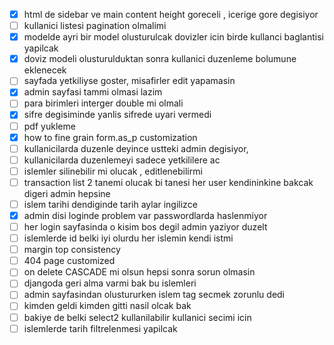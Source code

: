 - [X] html de sidebar ve main content height goreceli , icerige gore degisiyor
- [ ] kullanici listesi pagination olmalimi
- [X] modelde ayri bir model olusturulcak dovizler icin birde kullanci baglantisi yapilcak
- [X] doviz modeli olusturulduktan sonra kullanici duzenleme bolumune eklenecek
- [ ] sayfada yetkiliyse goster,  misafirler edit yapamasin
- [X] admin sayfasi tammi olmasi lazim
- [ ] para birimleri interger double mi olmali
- [X] sifre degisiminde yanlis sifrede uyari vermedi
- [ ] pdf yukleme
- [X] how to fine grain form.as_p customization
- [ ] kullanicilarda duzenle deyince ustteki admin degisiyor,
- [ ] kullanicilarda duzenlemeyi sadece yetkililere ac
- [ ] islemler silinebilir mi olucak , editlenebilirmi
- [ ] transaction list 2 tanemi olucak bi tanesi her user kendininkine bakcak digeri admin hepsine
- [ ] islem tarihi dendiginde tarih aylar ingilizce
- [X] admin disi loginde problem var passwordlarda haslenmiyor
- [ ] her login sayfasinda o kisim bos degil admin yaziyor duzelt
- [ ] islemlerde id belki iyi olurdu her islemin kendi istmi
- [ ] margin top consistency
- [ ] 404 page customized
- [ ] on delete CASCADE mi olsun hepsi sonra sorun olmasin
- [ ] djangoda geri alma varmi bak bu islemleri
- [ ] admin sayfasindan olustururken islem tag secmek zorunlu dedi
- [ ] kimden geldi kimden gitti nasil olcak bak
- [ ] bakiye de belki select2 kullanilabilir kullanici secimi icin
- [ ] islemlerde tarih filtrelenmesi yapilcak
